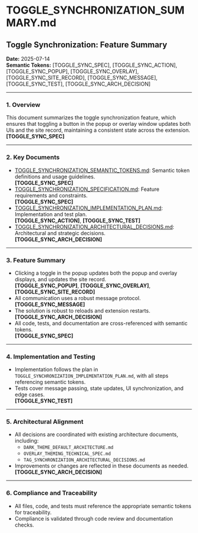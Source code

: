 # TOGGLE_SYNCHRONIZATION_SUMMARY.md

## Toggle Synchronization: Feature Summary

**Date:** 2025-07-14  
**Semantic Tokens:** [TOGGLE_SYNC_SPEC], [TOGGLE_SYNC_ACTION], [TOGGLE_SYNC_POPUP], [TOGGLE_SYNC_OVERLAY], [TOGGLE_SYNC_SITE_RECORD], [TOGGLE_SYNC_MESSAGE], [TOGGLE_SYNC_TEST], [TOGGLE_SYNC_ARCH_DECISION]

---

### 1. Overview
This document summarizes the toggle synchronization feature, which ensures that toggling a button in the popup or overlay window updates both UIs and the site record, maintaining a consistent state across the extension.  
**[TOGGLE_SYNC_SPEC]**

---

### 2. Key Documents
- [TOGGLE_SYNCHRONIZATION_SEMANTIC_TOKENS.md](./TOGGLE_SYNCHRONIZATION_SEMANTIC_TOKENS.md): Semantic token definitions and usage guidelines.  
  **[TOGGLE_SYNC_SPEC]**
- [TOGGLE_SYNCHRONIZATION_SPECIFICATION.md](./TOGGLE_SYNCHRONIZATION_SPECIFICATION.md): Feature requirements and constraints.  
  **[TOGGLE_SYNC_SPEC]**
- [TOGGLE_SYNCHRONIZATION_IMPLEMENTATION_PLAN.md](./TOGGLE_SYNCHRONIZATION_IMPLEMENTATION_PLAN.md): Implementation and test plan.  
  **[TOGGLE_SYNC_ACTION]**, **[TOGGLE_SYNC_TEST]**
- [TOGGLE_SYNCHRONIZATION_ARCHITECTURAL_DECISIONS.md](./TOGGLE_SYNCHRONIZATION_ARCHITECTURAL_DECISIONS.md): Architectural and strategic decisions.  
  **[TOGGLE_SYNC_ARCH_DECISION]**

---

### 3. Feature Summary
- Clicking a toggle in the popup updates both the popup and overlay displays, and updates the site record.  
  **[TOGGLE_SYNC_POPUP]**, **[TOGGLE_SYNC_OVERLAY]**, **[TOGGLE_SYNC_SITE_RECORD]**
- All communication uses a robust message protocol.  
  **[TOGGLE_SYNC_MESSAGE]**
- The solution is robust to reloads and extension restarts.  
  **[TOGGLE_SYNC_ARCH_DECISION]**
- All code, tests, and documentation are cross-referenced with semantic tokens.  
  **[TOGGLE_SYNC_SPEC]**

---

### 4. Implementation and Testing
- Implementation follows the plan in `TOGGLE_SYNCHRONIZATION_IMPLEMENTATION_PLAN.md`, with all steps referencing semantic tokens.
- Tests cover message passing, state updates, UI synchronization, and edge cases.  
  **[TOGGLE_SYNC_TEST]**

---

### 5. Architectural Alignment
- All decisions are coordinated with existing architecture documents, including:
  - `DARK_THEME_DEFAULT_ARCHITECTURE.md`
  - `OVERLAY_THEMING_TECHNICAL_SPEC.md`
  - `TAG_SYNCHRONIZATION_ARCHITECTURAL_DECISIONS.md`
- Improvements or changes are reflected in these documents as needed.  
  **[TOGGLE_SYNC_ARCH_DECISION]**

---

### 6. Compliance and Traceability
- All files, code, and tests must reference the appropriate semantic tokens for traceability.
- Compliance is validated through code review and documentation checks. 